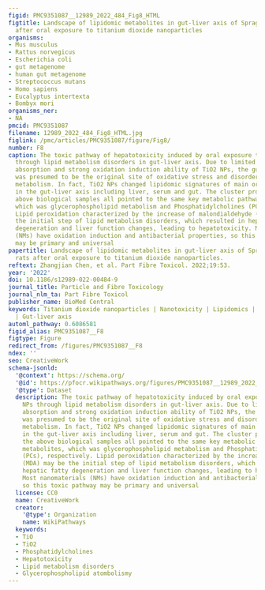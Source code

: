 ```yaml
---
figid: PMC9351087__12989_2022_484_Fig8_HTML
figtitle: Landscape of lipidomic metabolites in gut-liver axis of Sprague–Dawley rats
  after oral exposure to titanium dioxide nanoparticles
organisms:
- Mus musculus
- Rattus norvegicus
- Escherichia coli
- gut metagenome
- human gut metagenome
- Streptococcus mutans
- Homo sapiens
- Eucalyptus intertexta
- Bombyx mori
organisms_ner:
- NA
pmcid: PMC9351087
filename: 12989_2022_484_Fig8_HTML.jpg
figlink: /pmc/articles/PMC9351087/figure/Fig8/
number: F8
caption: The toxic pathway of hepatotoxicity induced by oral exposure to TiO2 NPs
  through lipid metabolism disorders in gut-liver axis. Due to limited intestinal
  absorption and strong oxidation induction ability of TiO2 NPs, the gut microbiota
  was presumed to be the original site of oxidative stress and disorders of lipid
  metabolism. In fact, TiO2 NPs changed lipidomic signatures of main organs or systems
  in the gut-liver axis including liver, serum and gut. The cluster profile from the
  above biological samples all pointed to the same key metabolic pathway and metabolites,
  which was glycerophospholipid metabolism and Phosphatidylcholines (PCs), respectively.
  Lipid peroxidation characterized by the increase of malondialdehyde (MDA) may be
  the initial step of lipid metabolism disorders, which resulted in hepatic fatty
  degeneration and liver function changes, leading to hepatotoxicity. Most nanomaterials
  (NMs) have oxidation induction and antibacterial properties, so this toxic pathway
  may be primary and universal
papertitle: Landscape of lipidomic metabolites in gut-liver axis of Sprague–Dawley
  rats after oral exposure to titanium dioxide nanoparticles.
reftext: Zhangjian Chen, et al. Part Fibre Toxicol. 2022;19:53.
year: '2022'
doi: 10.1186/s12989-022-00484-9
journal_title: Particle and Fibre Toxicology
journal_nlm_ta: Part Fibre Toxicol
publisher_name: BioMed Central
keywords: Titanium dioxide nanoparticles | Nanotoxicity | Lipidomics | Lipid peroxidation
  | Gut-liver axis
automl_pathway: 0.6086581
figid_alias: PMC9351087__F8
figtype: Figure
redirect_from: /figures/PMC9351087__F8
ndex: ''
seo: CreativeWork
schema-jsonld:
  '@context': https://schema.org/
  '@id': https://pfocr.wikipathways.org/figures/PMC9351087__12989_2022_484_Fig8_HTML.html
  '@type': Dataset
  description: The toxic pathway of hepatotoxicity induced by oral exposure to TiO2
    NPs through lipid metabolism disorders in gut-liver axis. Due to limited intestinal
    absorption and strong oxidation induction ability of TiO2 NPs, the gut microbiota
    was presumed to be the original site of oxidative stress and disorders of lipid
    metabolism. In fact, TiO2 NPs changed lipidomic signatures of main organs or systems
    in the gut-liver axis including liver, serum and gut. The cluster profile from
    the above biological samples all pointed to the same key metabolic pathway and
    metabolites, which was glycerophospholipid metabolism and Phosphatidylcholines
    (PCs), respectively. Lipid peroxidation characterized by the increase of malondialdehyde
    (MDA) may be the initial step of lipid metabolism disorders, which resulted in
    hepatic fatty degeneration and liver function changes, leading to hepatotoxicity.
    Most nanomaterials (NMs) have oxidation induction and antibacterial properties,
    so this toxic pathway may be primary and universal
  license: CC0
  name: CreativeWork
  creator:
    '@type': Organization
    name: WikiPathways
  keywords:
  - TiO
  - TiO2
  - Phosphatidylcholines
  - Hepatotoxicity
  - Lipid metabolism disorders
  - Glycerophospholipid atombolismy
---
```

